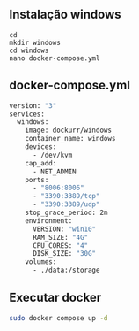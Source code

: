## Instalação windows

```bashcd /
cd
mkdir windows
cd windows
nano docker-compose.yml

```

## docker-compose.yml

```bash
version: "3"
services:
  windows:
    image: dockurr/windows
    container_name: windows
    devices:
      - /dev/kvm
    cap_add:
      - NET_ADMIN
    ports:
      - "8006:8006"
      - "3390:3389/tcp"
      - "3390:3389/udp"
    stop_grace_period: 2m
    environment:
      VERSION: "win10"
      RAM_SIZE: "4G"
      CPU_CORES: "4"
      DISK_SIZE: "30G"
    volumes:
      - ./data:/storage

```

## Executar docker

```bash
sudo docker compose up -d

```
